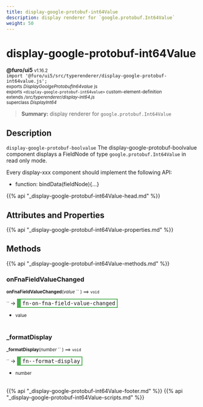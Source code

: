 ```yaml
---
title: display-google-protobuf-int64Value
description: display renderer for `google.protobuf.Int64Value`
weight: 50
---
```


# display-google-protobuf-int64Value
**@furo/ui5** <small>v1.16.2</small>
<br>`import '@furo/ui5/src/typerenderer/display-google-protobuf-int64value.js';`<small>
<br>exports *DisplayGoolgeProtobufIn64value* js
<br>exports `<display-google-protobuf-int64value>` custom-element-definition
<br>extends */src/typerenderer/display-int64.js*
<br>superclass *DisplayInt64*</small>

> **Summary:** display renderer for `google.protobuf.Int64Value`

## Description

`display-google-protobuf-boolvalue`
The display-google-protobuf-boolvalue component displays a FieldNode of type `google.protobuf.Int64Value` in read only mode.

Every display-xxx component should implement the following API:
- function: bindData(fieldNode){...}

{{% api "_display-google-protobuf-int64Value-head.md" %}}

## Attributes and Properties
{{% api "_display-google-protobuf-int64Value-properties.md" %}}






## Methods
{{% api "_display-google-protobuf-int64Value-methods.md" %}}


### **onFnaFieldValueChanged**
<small>**onFnaFieldValueChanged**(*value* `` ) ⟹ `void`</small>

<small>`` </small> →
<span  style="border-width:2px 2px 2px 10px; border-style: solid;border-color:  rgb(76, 175, 80);font-family:monospace; padding:2px 4px;">fn-on-fna-field-value-changed</span>



- <small>value </small>
<br><br>

### **_formatDisplay**
<small>**_formatDisplay**(*number* `` ) ⟹ `void`</small>

<small>`` </small> →
<span  style="border-width:2px 2px 2px 10px; border-style: solid;border-color:  rgb(76, 175, 80);font-family:monospace; padding:2px 4px;">fn--format-display</span>



- <small>number </small>
<br><br>





{{% api "_display-google-protobuf-int64Value-footer.md" %}}
{{% api "_display-google-protobuf-int64Value-scripts.md" %}}
